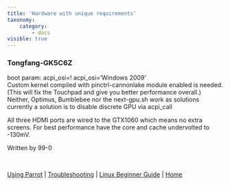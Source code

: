 ```yaml
---
title: 'Hardware with unique requirements'
taxonomy:
    category:
        - docs
visible: true
---
```

### Tongfang-GK5C6Z

boot param: acpi_osi=! acpi_osi=‘Windows 2009’   
Custom kernel compiled with pinctrl-cannonlake module enabled is needed.    
(This will fix the Touchpad and give you better performance overall.)    
Neither, Optimus, Bumblebee nor the next-gpu.sh work as solutions currently a solution is to disable discrete GPU via acpi_call    

 All three HDMI ports are wired to the GTX1060 which means no extra screens. For best performance  have the core and cache undervolted to -130mV.    
    
 Written by 99-0    

&nbsp;

[Using Parrot](https://docs.parrot.sh/info/start/) | [Troubleshooting](https://docs.parrot.sh/trbl/start/) | [Linux Beginner Guide](https://docs.parrot.sh/library/lbg-basics/) | [Home](https://docs.parrot.sh/)